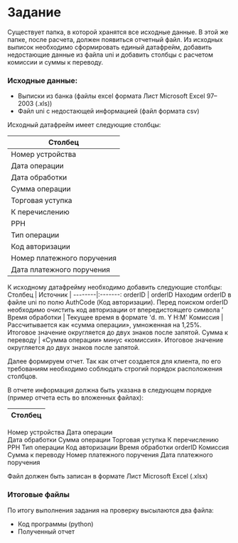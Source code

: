 # Задание

Существует папка, в которой хранятся все исходные данные. В этой же папке, после расчета, должен появиться отчетный файл.
Из исходных выписок необходимо сформировать единый датафрейм, добавить недостающие данные из файла uni и добавить столбцы с расчетом комиссии и суммы к переводу.

### Исходные данные:
- Выписки из банка (файлы excel формата Лист Microsoft Excel 97–2003 (.xls))
- Файл uni с недостающей информацией (файл формата csv)

Исходный датафрейм имеет следующие столбцы:

Столбец|
-----------|
Номер устройства|
Дата операции|
Дата обработки|
Сумма операции|
Торговая уступка|
К перечислению|
РРН|
Тип операции|
Код авторизации|
Номер платежного поручения|
Дата платежного поручения|

К исходному датафрейму необходимо добавить следующие столбцы:
Столбец | Источник |
--------|:-------:
orderID | orderID	Находим orderID в файле uni по полю AuthCode (Код авторизации). Перед поиском orderID необходимо очистить код авторизации от впередистоящего символа ’
Время обработки |	Текущее время в формате 'd. m. Y H:M'
Комиссия |	Рассчитывается как «сумма операции», умноженная на 1,25%. Итоговое значение округляется до двух знаков после запятой.
Сумма к переводу |	«Сумма операции» минус «комиссия». Итоговое значение округляется до двух знаков после запятой.

Далее формируем отчет. Так как отчет создается для клиента, по его требованиям необходимо соблюдать строгий порядок расположения столбцов.

В отчете информация должна быть указана в следующем порядке (пример отчета есть во вложенных файлах):

Столбец|
-----------|
Номер устройства
Дата операции	
Дата обработки
Сумма операции
Торговая уступка
К перечислению
РРН
Тип операции
Код авторизации
Время обработки
orderID
Комиссия
Сумма к переводу
Номер платежного поручения
Дата платежного поручения

Файл должен быть записан в формате Лист Microsoft Excel (.xlsx)

### Итоговые файлы

По итогу выполнения задания на проверку высылаются два файла:
- Код программы (python)
- Полученный отчет 
